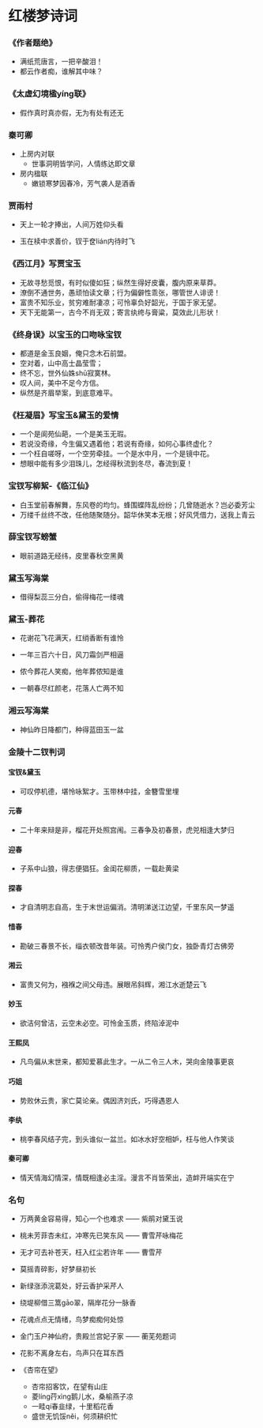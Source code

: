 # 红楼梦诗词

### 《作者题绝》
- 满纸荒唐言，一把辛酸泪！
- 都云作者痴，谁解其中味？

### 《太虚幻境楹yíng联》
- 假作真时真亦假，无为有处有还无

### 秦可卿
- 上房内对联
  - 世事洞明皆学问，人情练达即文章
- 房内楹联
  - 嫩锁寒梦因春冷，芳气袭人是酒香

### 贾雨村
- 天上一轮才捧出，人间万姓仰头看

- 玉在椟中求善价，钗于奁lián内待时飞

### 《西江月》写贾宝玉
- 无故寻愁觅恨，有时似傻如狂；纵然生得好皮囊，腹内原来草莽。
- 潦倒不通世务，愚顽怕读文章；行为偏僻性乖张，哪管世人诽谤！
- 富贵不知乐业，贫穷难耐凄凉；可怜辜负好韶光，于国于家无望。
- 天下无能第一，古今不肖无双；寄言纨绔与膏粱，莫效此儿形状！

### 《终身误》以宝玉的口吻咏宝钗
- 都道是金玉良姻，俺只念木石前盟。
- 空对着，山中高士晶莹雪；
- 终不忘，世外仙姝shū寂寞林。
- 叹人间，美中不足今方信。
- 纵然是齐眉举案，到底意难平。

### 《枉凝眉》写宝玉&黛玉的爱情
- 一个是阆苑仙葩，一个是美玉无瑕。
- 若说没奇缘，今生偏又遇着他；若说有奇缘，如何心事终虚化？
- 一个枉自嗟呀，一个空劳牵挂。一个是水中月，一个是镜中花。
- 想眼中能有多少泪珠儿，怎经得秋流到冬尽，春流到夏！

### 宝钗写柳絮-《临江仙》
- 白玉堂前春解舞，东风卷的均匀。蜂围蝶阵乱纷纷；几曾随逝水？岂必委芳尘
- 万缕千丝终不改，任他随聚随分。韶华休笑本无根；好风凭借力，送我上青云

### 薛宝钗写螃蟹
- 眼前道路无经纬，皮里春秋空黑黄

### 黛玉写海棠
- 借得梨蕊三分白，偷得梅花一缕魂

### 黛玉-葬花
- 花谢花飞花满天，红绡香断有谁怜

- 一年三百六十日，风刀霜剑严相逼

- 侬今葬花人笑痴，他年葬侬知是谁

- 一朝春尽红颜老，花落人亡两不知

### 湘云写海棠
- 神仙昨日降都门，种得蓝田玉一盆

### 金陵十二钗判词
#### 宝钗&黛玉
- 可叹停机德，堪怜咏絮才。玉带林中挂，金簪雪里埋

#### 元春
- 二十年来辩是非，榴花开处照宫闱。三春争及初春景，虎兕相逢大梦归

#### 迎春
- 子系中山狼，得志便猖狂。金闺花柳质，一载赴黄梁

#### 探春
- 才自清明志自高，生于末世运偏消。清明涕送江边望，千里东风一梦遥

#### 惜春
- 勘破三春景不长，缁衣顿改昔年装。可怜秀户侯门女，独卧青灯古佛旁

#### 湘云
- 富贵又何为，襁褓之间父母违。展眼吊斜辉，湘江水逝楚云飞

#### 妙玉
- 欲洁何曾洁，云空未必空。可怜金玉质，终陷淖泥中

#### 王熙凤
- 凡鸟偏从末世来，都知爱慕此生才。一从二令三人木，哭向金陵事更哀

#### 巧姐
- 势败休云贵，家亡莫论亲。偶因济刘氏，巧得遇恩人

#### 李纨
- 桃李春风结子完，到头谁似一盆兰。如冰水好空相妒，枉与他人作笑谈

#### 秦可卿
- 情天情海幻情深，情既相逢必主淫。漫言不肖皆荣出，造衅开端实在宁

### 名句
- 万两黄金容易得，知心一个也难求  —— 紫鹃对黛玉说

- 桃未芳菲杏未红，冲寒先已笑东风  —— 曹雪芹咏梅花

- 无才可去补苍天，枉入红尘若许年  —— 曹雪芹

- 莫摇青碎影，好梦昼初长

- 新绿涨添浣葛处，好云香护采芹人

- 绕堤柳借三篙gāo翠，隔岸花分一脉香

- 花魂点点无情绪，鸟梦痴痴何处惊

- 金门玉户神仙府，贵殿兰宫妃子家  —— 蘅芜苑题词

- 花影不离身左右，鸟声只在耳东西

- 《杏帘在望》
  - 杏帘招客饮，在望有山庄
  - 菱líng荇xìng鹅儿水，桑榆燕子凉
  - 一畦qí春韭绿，十里稻花香
  - 盛世无饥馁něi，何须耕织忙